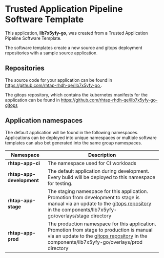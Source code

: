 # Trusted Application Pipeline Software Template

This application, **llb7x5yfy-go**, was created from a Trusted Application Pipeline Software Template.

The software templates create a new source and gitops deployment repositories with a sample source application. 

## Repositories

The source code for your application can be found in [https://github.com/rhtap-rhdh-qe/llb7x5yfy-go ](https://github.com/rhtap-rhdh-qe/llb7x5yfy-go ).
 
The gitops repository, which contains the kubernetes manifests for the application can be found in 
[https://github.com/rhtap-rhdh-qe/llb7x5yfy-go-gitops ](https://github.com/rhtap-rhdh-qe/llb7x5yfy-go-gitops ) 

## Application namespaces 

The default application will be found in the following namespaces. Applications can be deployed into unique namespaces or multiple software templates can also bet generated into the same group namespaces.  

|  Namespace   |  Description   |  
| -------- | -------- |
| **rhtap-app-ci** | The namespace used for CI workloads |
| **rhtap-app-development** | The default application during development. Every build will be deployed to this namespace for testing. |
| **rhtap-app-stage** | The staging namespace for this application. Promotion from development to stage is manual via an update to the [gitops repository](https://github.com/rhtap-rhdh-qe/llb7x5yfy-go-gitops ) in the components/llb7x5yfy-go/overlays/stage directory |
| **rhtap-app-prod** | The production namespace for this application. Promotion from stage to production is manual via an update to the [gitops repository](https://github.com/rhtap-rhdh-qe/llb7x5yfy-go-gitops ) in the components/llb7x5yfy-go/overlays/prod directory |